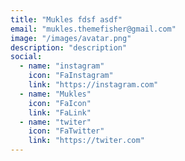 ```yaml
---
title: "Mukles fdsf asdf"
email: "mukles.themefisher@gmail.com"
image: "/images/avatar.png"
description: "description"
social: 
  - name: "instagram"
    icon: "FaInstagram"
    link: "https://instagram.com"
  - name: "Mukles"
    icon: "FaIcon"
    link: "FaLink"
  - name: "twiter"
    icon: "FaTwitter"
    link: "https://twiter.com"
---
```

